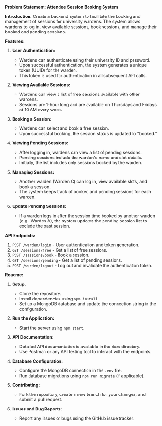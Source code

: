 **Problem Statement: Attendee Session Booking System**

**Introduction:**
Create a backend system to facilitate the booking and management of sessions for university wardens. The system allows wardens to log in, view available sessions, book sessions, and manage their booked and pending sessions.

**Features:**
1. **User Authentication:**
   - Wardens can authenticate using their university ID and password.
   - Upon successful authentication, the system generates a unique token (UUID) for the warden.
   - This token is used for authentication in all subsequent API calls.

2. **Viewing Available Sessions:**
   - Wardens can view a list of free sessions available with other wardens.
   - Sessions are 1-hour long and are available on Thursdays and Fridays at 10 AM every week.

3. **Booking a Session:**
   - Wardens can select and book a free session.
   - Upon successful booking, the session status is updated to "booked."

4. **Viewing Pending Sessions:**
   - After logging in, wardens can view a list of pending sessions.
   - Pending sessions include the warden's name and slot details.
   - Initially, the list includes only sessions booked by the warden.

5. **Managing Sessions:**
   - Another warden (Warden C) can log in, view available slots, and book a session.
   - The system keeps track of booked and pending sessions for each warden.

6. **Update Pending Sessions:**
   - If a warden logs in after the session time booked by another warden (e.g., Warden A), the system updates the pending session list to exclude the past session.

**API Endpoints:**
1. `POST /warden/login` - User authentication and token generation.
2. `GET /sessions/free` - Get a list of free sessions.
3. `POST /sessions/book` - Book a session.
4. `GET /sessions/pending` - Get a list of pending sessions.
5. `POST /warden/logout` - Log out and invalidate the authentication token.

**Readme:**
1. **Setup:**
   - Clone the repository.
   - Install dependencies using `npm install`.
   - Set up a MongoDB database and update the connection string in the configuration.

2. **Run the Application:**
   - Start the server using `npm start`.

3. **API Documentation:**
   - Detailed API documentation is available in the `docs` directory.
   - Use Postman or any API testing tool to interact with the endpoints.

4. **Database Configuration:**
   - Configure the MongoDB connection in the `.env` file.
   - Run database migrations using `npm run migrate` (if applicable).

5. **Contributing:**
   - Fork the repository, create a new branch for your changes, and submit a pull request.

6. **Issues and Bug Reports:**
   - Report any issues or bugs using the GitHub issue tracker.
